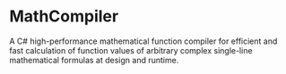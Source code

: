 # MathCompiler
A C# high-performance mathematical function compiler for efficient and fast calculation of function values of arbitrary complex single-line mathematical formulas at design and runtime.
